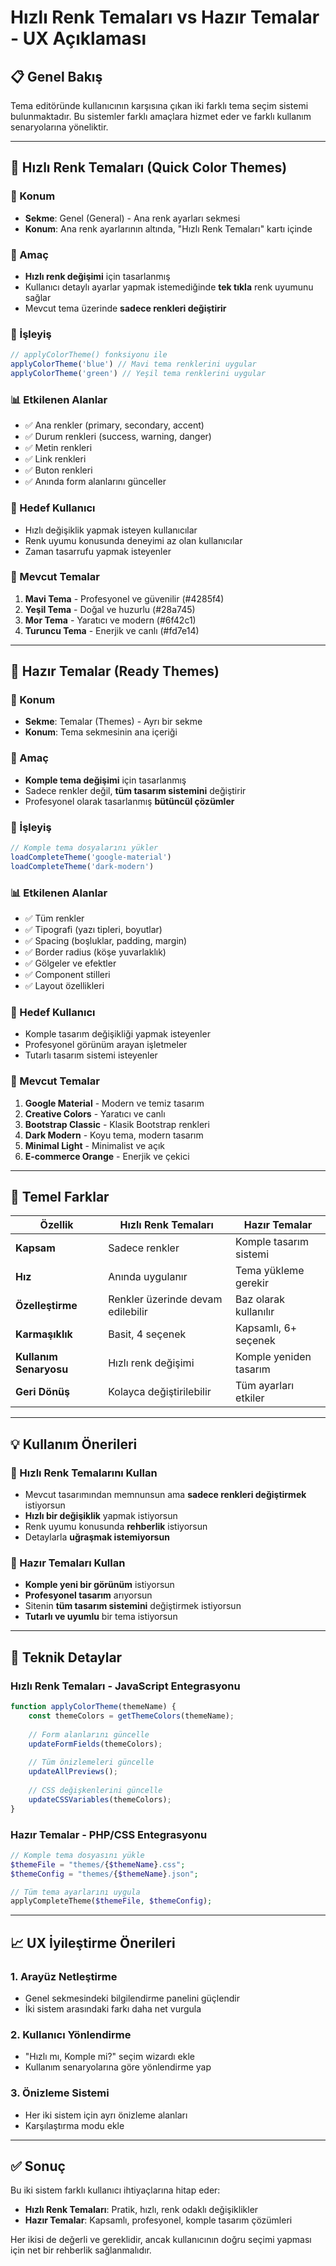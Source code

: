 # Hızlı Renk Temaları vs Hazır Temalar - UX Açıklaması

## 📋 Genel Bakış

Tema editöründe kullanıcının karşısına çıkan iki farklı tema seçim sistemi bulunmaktadır. Bu sistemler farklı amaçlara hizmet eder ve farklı kullanım senaryolarına yöneliktir.

---

## 🎨 Hızlı Renk Temaları (Quick Color Themes)

### 📍 Konum
- **Sekme**: Genel (General) - Ana renk ayarları sekmesi
- **Konum**: Ana renk ayarlarının altında, "Hızlı Renk Temaları" kartı içinde

### 🎯 Amaç
- **Hızlı renk değişimi** için tasarlanmış
- Kullanıcı detaylı ayarlar yapmak istemediğinde **tek tıkla** renk uyumunu sağlar
- Mevcut tema üzerinde **sadece renkleri değiştirir**

### 🔧 İşleyiş
```javascript
// applyColorTheme() fonksiyonu ile
applyColorTheme('blue') // Mavi tema renklerini uygular
applyColorTheme('green') // Yeşil tema renklerini uygular
```

### 📊 Etkilenen Alanlar
- ✅ Ana renkler (primary, secondary, accent)
- ✅ Durum renkleri (success, warning, danger)
- ✅ Metin renkleri
- ✅ Link renkleri
- ✅ Buton renkleri
- ✅ Anında form alanlarını günceller

### 👥 Hedef Kullanıcı
- Hızlı değişiklik yapmak isteyen kullanıcılar
- Renk uyumu konusunda deneyimi az olan kullanıcılar
- Zaman tasarrufu yapmak isteyenler

### 🎨 Mevcut Temalar
1. **Mavi Tema** - Profesyonel ve güvenilir (#4285f4)
2. **Yeşil Tema** - Doğal ve huzurlu (#28a745)
3. **Mor Tema** - Yaratıcı ve modern (#6f42c1)
4. **Turuncu Tema** - Enerjik ve canlı (#fd7e14)

---

## 🎨 Hazır Temalar (Ready Themes)

### 📍 Konum
- **Sekme**: Temalar (Themes) - Ayrı bir sekme
- **Konum**: Tema sekmesinin ana içeriği

### 🎯 Amaç
- **Komple tema değişimi** için tasarlanmış
- Sadece renkler değil, **tüm tasarım sistemini** değiştirir
- Profesyonel olarak tasarlanmış **bütüncül çözümler**

### 🔧 İşleyiş
```javascript
// Komple tema dosyalarını yükler
loadCompleteTheme('google-material')
loadCompleteTheme('dark-modern')
```

### 📊 Etkilenen Alanlar
- ✅ Tüm renkler
- ✅ Tipografi (yazı tipleri, boyutlar)
- ✅ Spacing (boşluklar, padding, margin)
- ✅ Border radius (köşe yuvarlaklık)
- ✅ Gölgeler ve efektler
- ✅ Component stilleri
- ✅ Layout özellikleri

### 👥 Hedef Kullanıcı
- Komple tasarım değişikliği yapmak isteyenler
- Profesyonel görünüm arayan işletmeler
- Tutarlı tasarım sistemi isteyenler

### 🎨 Mevcut Temalar
1. **Google Material** - Modern ve temiz tasarım
2. **Creative Colors** - Yaratıcı ve canlı
3. **Bootstrap Classic** - Klasik Bootstrap renkleri
4. **Dark Modern** - Koyu tema, modern tasarım
5. **Minimal Light** - Minimalist ve açık
6. **E-commerce Orange** - Enerjik ve çekici

---

## 🔄 Temel Farklar

| Özellik | Hızlı Renk Temaları | Hazır Temalar |
|---------|---------------------|---------------|
| **Kapsam** | Sadece renkler | Komple tasarım sistemi |
| **Hız** | Anında uygulanır | Tema yükleme gerekir |
| **Özelleştirme** | Renkler üzerinde devam edilebilir | Baz olarak kullanılır |
| **Karmaşıklık** | Basit, 4 seçenek | Kapsamlı, 6+ seçenek |
| **Kullanım Senaryosu** | Hızlı renk değişimi | Komple yeniden tasarım |
| **Geri Dönüş** | Kolayca değiştirilebilir | Tüm ayarları etkiler |

---

## 💡 Kullanım Önerileri

### 🎯 Hızlı Renk Temalarını Kullan
- Mevcut tasarımından memnunsun ama **sadece renkleri değiştirmek** istiyorsun
- **Hızlı bir değişiklik** yapmak istiyorsun
- Renk uyumu konusunda **rehberlik** istiyorsun
- Detaylarla **uğraşmak istemiyorsun**

### 🎯 Hazır Temaları Kullan
- **Komple yeni bir görünüm** istiyorsun
- **Profesyonel tasarım** arıyorsun
- Sitenin **tüm tasarım sistemini** değiştirmek istiyorsun
- **Tutarlı ve uyumlu** bir tema istiyorsun

---

## 🔧 Teknik Detaylar

### Hızlı Renk Temaları - JavaScript Entegrasyonu
```javascript
function applyColorTheme(themeName) {
    const themeColors = getThemeColors(themeName);
    
    // Form alanlarını güncelle
    updateFormFields(themeColors);
    
    // Tüm önizlemeleri güncelle
    updateAllPreviews();
    
    // CSS değişkenlerini güncelle
    updateCSSVariables(themeColors);
}
```

### Hazır Temalar - PHP/CSS Entegrasyonu
```php
// Komple tema dosyasını yükle
$themeFile = "themes/{$themeName}.css";
$themeConfig = "themes/{$themeName}.json";

// Tüm tema ayarlarını uygula
applyCompleteTheme($themeFile, $themeConfig);
```

---

## 📈 UX İyileştirme Önerileri

### 1. Arayüz Netleştirme
- Genel sekmesindeki bilgilendirme panelini güçlendir
- İki sistem arasındaki farkı daha net vurgula

### 2. Kullanıcı Yönlendirme
- "Hızlı mı, Komple mi?" seçim wizardı ekle
- Kullanım senaryolarına göre yönlendirme yap

### 3. Önizleme Sistemi
- Her iki sistem için ayrı önizleme alanları
- Karşılaştırma modu ekle

---

## ✅ Sonuç

Bu iki sistem farklı kullanıcı ihtiyaçlarına hitap eder:

- **Hızlı Renk Temaları**: Pratik, hızlı, renk odaklı değişiklikler
- **Hazır Temalar**: Kapsamlı, profesyonel, komple tasarım çözümleri

Her ikisi de değerli ve gereklidir, ancak kullanıcının doğru seçimi yapması için net bir rehberlik sağlanmalıdır.
